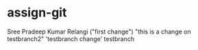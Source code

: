 # assign-git
Sree Pradeep Kumar Relangi
("first change")
"this is a change on testbranch2"
'testbranch change'
testbranch
